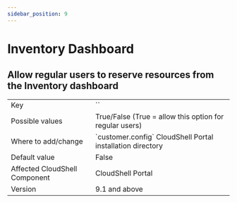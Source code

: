 ```yaml
---
sidebar_position: 9
---
```


# Inventory Dashboard

## Allow regular users to reserve resources from the **Inventory** dashboard
<table>
	<tbody>
		<tr>
			<td>Key</td>
			<td>`<add key="AllowRegularUsersToReserveFromInventory" value="True"/>`</td>
		</tr>
		<tr>
			<td>Possible values</td>
			<td>True/False (True = allow this option for regular users)</td>
		</tr>
		<tr>
			<td>Where to add/change</td>
			<td>`customer.config` CloudShell Portal installation directory</td>
		</tr>
		<tr>
			<td>Default value</td>
			<td>False</td>
		</tr>
		<tr>
			<td>Affected CloudShell Component</td>
			<td>CloudShell Portal</td>
		</tr>
		<tr>
			<td>Version</td>
			<td>9.1 and above</td>
		</tr>
	</tbody>
</table>

